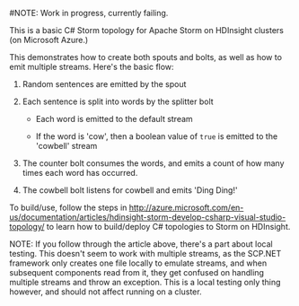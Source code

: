 #NOTE: Work in progress, currently failing.

This is a basic C# Storm topology for Apache Storm on HDInsight clusters (on Microsoft Azure.)

This demonstrates how to create both spouts and bolts, as well as how to emit multiple streams. Here's the basic flow:

1. Random sentences are emitted by the spout

2. Each sentence is split into words by the splitter bolt

    * Each word is emitted to the default stream

    * If the word is 'cow', then a boolean value of `true` is emitted to the 'cowbell' stream

3. The counter bolt consumes the words, and emits a count of how many times each word has occurred.

4. The cowbell bolt listens for cowbell and emits 'Ding Ding!'

To build/use, follow the steps in http://azure.microsoft.com/en-us/documentation/articles/hdinsight-storm-develop-csharp-visual-studio-topology/ to learn how to build/deploy C# topologies to Storm on HDInsight.

NOTE: If you follow through the article above, there's a part about local testing. This doesn't seem to work with multiple streams, as the SCP.NET framework only creates one file locally to emulate streams, and when subsequent components read from it, they get confused on handling multiple streams and throw an exception. This is a local testing only thing however, and should not affect running on a cluster.
